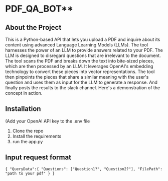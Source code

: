 # PDF_QA_BOT**

## About the Project

This is a Python-based API that lets you upload a PDF and inquire about its content using advanced Language Learning Models (LLMs). The tool harnesses the power of an LLM to provide answers related to your PDF. The LLM is designed to disregard questions that are irrelevant to the document. The tool scans the PDF and breaks down the text into bite-sized pieces, which are then processed by an LLM. It leverages OpenAI's embedding technology to convert these pieces into vector representations. The tool then pinpoints the pieces that share a similar meaning with the user's question and uses them as input for the LLM to generate a response.  And finally posts the results to the slack channel. Here's a demonstration of the concept in action.


## Installation
(Add your OpenAI API key to the .env file
1. Clone the repo
2. Install the requirements
3. run the app.py


## Input request format

`{
    "QueryData":{
    "Questions": ["Question1?", "Question2?"],
    "FilePath": "path to your pdf"
}
}`

